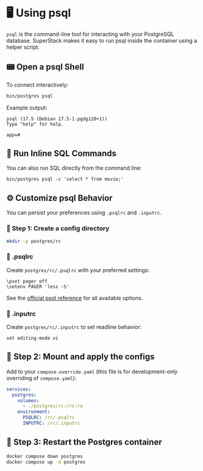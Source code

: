 # 🖥️ Using psql

`psql` is the command-line tool for interacting with your PostgreSQL
database. SuperStack makes it easy to run psql inside the container using a
helper script.

## 📟 Open a psql Shell

To connect interactively:

```sh
bin/postgres psql
```

Example output:

```
psql (17.5 (Debian 17.5-1.pgdg120+1))
Type "help" for help.

app=#
```

## 🔹 Run Inline SQL Commands

You can also run SQL directly from the command line:

```
bin/postgres psql -c 'select * from movie;'
```

## ⚙️ Customize psql Behavior

You can persist your preferences using `.psqlrc` and `.inputrc`.

### 🔧 Step 1: Create a config directory

```sh
mkdir -p postgres/rc
```

### 📄 .psqlrc

Create `postgres/rc/.psqlrc` with your preferred settings:

```
\pset pager off
\setenv PAGER 'less -S'
```

See the [official psql
reference](https://www.postgresql.org/docs/current/app-psql.html) for all
available options.

### 📄 .inputrc

Create `postgres/rc/.inputrc` to set readline behavior:

```
set editing-mode vi
```

## 🔗 Step 2: Mount and apply the configs

Add to your `compose.override.yaml` (this file is for development-only
overriding of `compose.yaml`):

```yaml
services:
  postgres:
    volumes:
      - ./postgres/rc:/rc:ro
    environment:
      PSQLRC: /rc/.psqlrc
      INPUTRC: /rc/.inputrc
```

## 🔁 Step 3: Restart the Postgres container

```sh
docker compose down postgres
docker compose up -d postgres
```
